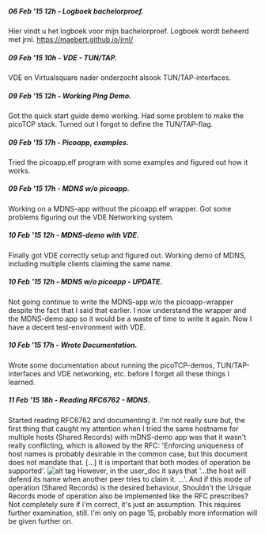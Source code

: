 ##### 06 Feb '15 12h -  Logboek bachelorproef.
Hier vindt u het logboek voor mijn bachelorproef. Logboek wordt beheerd met jrnl. https://maebert.github.io/jrnl/

##### 09 Feb '15 10h -  VDE - TUN/TAP.
VDE en Virtualsquare nader onderzocht alsook TUN/TAP-interfaces.

##### 09 Feb '15 12h -  Working Ping Demo.
Got the quick start guide demo working. Had some problem to make the picoTCP stack. Turned out I forgot to define the TUN/TAP-flag.

##### 09 Feb '15 17h -  Picoapp, examples.
Tried the picoapp.elf program with some examples and figured out how it works.

##### 09 Feb '15 17h -  MDNS w/o picoapp.
Working on a MDNS-app without the picoapp.elf wrapper. Got some problems figuring out the VDE Networking system.

##### 10 Feb '15 12h -  MDNS-demo with VDE.
Finally got VDE correctly setup and figured out. Working demo of MDNS, including multiple clients claiming the same name.

##### 10 Feb '15 12h -  MDNS w/o picoapp - UPDATE.
Not going continue to write the MDNS-app w/o the picoapp-wrapper despite the fact that I said that earlier. I now understand the wrapper and the MDNS-demo app so it would be a waste of time to write it again. Now I have a decent test-environment with VDE.

##### 10 Feb '15 17h -  Wrote Documentation.
Wrote some documentation about running the picoTCP-demos, TUN/TAP-interfaces and VDE networking, etc. before I forget all these things I learned.

##### 11 Feb '15 18h -  Reading RFC6762 - MDNS.
Started reading RFC6762 and documenting it. I'm not really sure but, the first thing that caught my attention when I tried the same hostname for multiple hosts (Shared Records) with mDNS-demo app was that it wasn't really conflicting, which is allowed by the RFC: 'Enforcing uniqueness of host names is probably desirable in the common case, but this document does not mandate that. [...] It is important that both modes of operation be supported'. 
![alt tag](mdns_demo_1) 
However, in the user_doc it says that '...the host will defend its name when another peer tries to claim it. ...'. And if this mode of operation (Shared Records) is the desired behaviour, Shouldn't the Unique Records mode of operation also be implemented like the RFC prescribes? Not completely sure if i'm correct, it's just an assumption. This requires further examination, still. I'm only on page 15, probably more information will be given further on.

